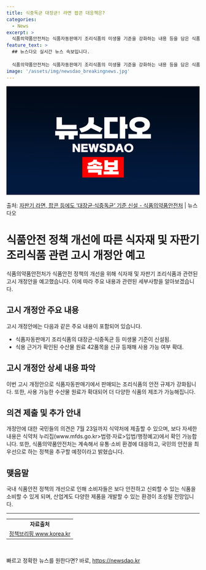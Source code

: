 ```yaml
---
title: 식중독균 대장균! 라면 팝콘 대응책은?
categories:
  - News
excerpt: >
  식품의약품안전처는 식품자동판매기 조리식품의 미생물 기준을 강화하는 내용 등을 담은 식품의 기준 및 규격 고시…
feature_text: >
  ## 뉴스다오 실시간 뉴스 속보입니다.

  식품의약품안전처는 식품자동판매기 조리식품의 미생물 기준을 강화하는 내용 등을 담은 식품의 기준 및 규격 고시…
image: '/assets/img/newsdao_breakingnews.jpg'
---
```


![뉴스다오 속보](/assets/img/newsdao_breakingnews.jpg)

<p>출처: <a href="https://newsdao.kr/3897" rel="dofollow">자판기 라면, 팝콘 등에도 ‘대장균·식중독균’ 기준 신설 - 식품의약품안전처</a> | 뉴스다오</p>

<h1>식품안전 정책 개선에 따른 식자재 및 자판기 조리식품 관련 고시 개정안 예고</h1>
<p data-ke-size="size16">식품의약품안전처가 식품안전 정책의 개선을 위해 식자재 및 자판기 조리식품과 관련된 고시 개정안을 예고했습니다. 이에 따라 주요 내용과 관련된 세부사항을 알아보겠습니다.</p>

<h2 data-ke-size="size26">고시 개정안 주요 내용</h2>
<p data-ke-size="size16">고시 개정안에는 다음과 같은 주요 내용이 포함되어 있습니다.</p>
<ul>
  <li>식품자동판매기 조리식품의 대장균·식중독균 등 미생물 기준이 신설됨.</li>
  <li>식용 근거가 확인된 수산물 원료 42품목을 신규 등재해 사용 가능 여부 확대.</li>
</ul>

<h2 data-ke-size="size26">고시 개정안 상세 내용 파악</h2>
<p data-ke-size="size16">이번 고시 개정안으로 식품자동판매기에서 판매되는 조리식품의 안전 규제가 강화됩니다. 또한, 사용 가능한 수산물 원료가 확대되어 더 다양한 식품의 제조가 가능해집니다.</p>

<h2 data-ke-size="size26">의견 제출 및 추가 안내</h2>
<p data-ke-size="size16">개정안에 대한 국민들의 의견은 7월 23일까지 식약처에 제출할 수 있으며, 보다 자세한 내용은 식약처 누리집(www.mfds.go.kr>법령·자료>입법/행정예고)에서 확인 가능합니다. 또한, 식품의약품안전처는 계속해서 유통·소비 환경에 대응하고, 국민의 안전을 최우선으로 하는 정책을 추구할 예정이라고 밝혔습니다.</p>

<h2 data-ke-size="size26">맺음말</h2>
<p data-ke-size="size16">국내 식품안전 정책의 개선으로 인해 소비자들은 보다 안전하고 신뢰할 수 있는 식품을 소비할 수 있게 되며, 산업계도 다양한 제품을 개발할 수 있는 환경이 조성될 전망입니다.</p>

<hr>

<table>
  <tr>
    <td style="text-align: center; height: 17px;"><b>자료출처</b></td>
  </tr>
  <tr>
    <td style="text-align: center; height: 17px;"><a href="https://newsdao.kr/3897">정책브리핑 www.korea.kr</a></td>
  </tr>
</table>

<p data-ke-size="size16">&nbsp;</p> 

빠르고 정확한 뉴스를 원한다면? 바로, <a href="https://newsdao.kr" rel="dofollow">https://newsdao.kr</a>


